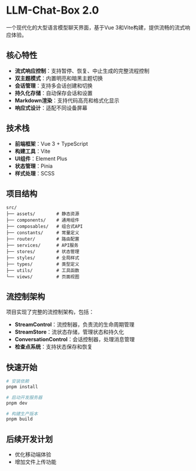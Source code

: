 # LLM-Chat-Box 2.0

一个现代化的大型语言模型聊天界面，基于Vue 3和Vite构建，提供流畅的流式响应体验。

## 核心特性

- **流式响应控制**：支持暂停、恢复、中止生成的完整流程控制
- **双主题模式**：内置明亮和暗黑主题切换
- **会话管理**：支持多会话创建和切换
- **持久化存储**：自动保存会话和设置
- **Markdown渲染**：支持代码高亮和格式化显示
- **响应式设计**：适配不同设备屏幕

## 技术栈

- **前端框架**：Vue 3 + TypeScript
- **构建工具**：Vite
- **UI组件**：Element Plus
- **状态管理**：Pinia
- **样式处理**：SCSS

## 项目结构

```
src/
├── assets/        # 静态资源
├── components/    # 通用组件
├── composables/   # 组合式API
├── constants/     # 常量定义
├── router/        # 路由配置
├── services/      # API服务
├── stores/        # 状态管理
├── styles/        # 全局样式
├── types/         # 类型定义
├── utils/         # 工具函数
└── views/         # 页面视图
```

## 流控制架构

项目实现了完整的流控制架构，包括：

- **StreamControl**：流控制器，负责流的生命周期管理
- **StreamStore**：流状态存储，管理状态和持久化
- **ConversationControl**：会话控制器，处理消息管理
- **检查点系统**：支持状态保存和恢复

## 快速开始

```bash
# 安装依赖
pnpm install

# 启动开发服务器
pnpm dev

# 构建生产版本
pnpm build
```

## 后续开发计划

- 优化移动端体验
- 增加文件上传功能
